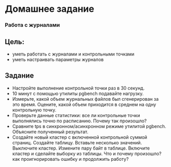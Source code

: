 # Домашнее задание

### Работа с журналами

## Цель: 
- уметь работать с журналами и контрольными точками
- уметь настраивать параметры журналов

## Задание
- Настройте выполнение контрольной точки раз в 30 секунд.
- 10 минут c помощью утилиты pgbench подавайте нагрузку.
- Измерьте, какой объем журнальных файлов был сгенерирован за это время. Оцените, какой объем приходится в среднем на одну контрольную точку.
- Проверьте данные статистики: все ли контрольные точки выполнялись точно по расписанию. Почему так произошло?
- Сравните tps в синхронном/асинхронном режиме утилитой pgbench. Объясните полученный результат.
- Создайте новый кластер с включенной контрольной суммой страниц. Создайте таблицу. Вставьте несколько значений. Выключите кластер. Измените пару байт в таблице. Включите кластер и сделайте выборку из таблицы. Что и почему произошло? как проигнорировать ошибку и продолжить работу?